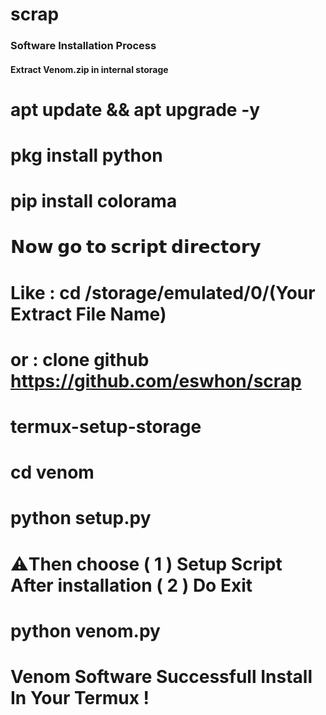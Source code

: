 # scrap
### Software Installation Process 

#### Extract Venom.zip in internal storage
# apt update && apt upgrade -y
# pkg install python
# pip install colorama

# 𝗡𝗼𝘄 𝗴𝗼 𝘁𝗼 𝘀𝗰𝗿𝗶𝗽𝘁 𝗱𝗶𝗿𝗲𝗰𝘁𝗼𝗿𝘆

# Like : cd /storage/emulated/0/(Your Extract File Name)
# or   : clone github https://github.com/eswhon/scrap
# termux-setup-storage
# cd venom
# python setup.py

# ⚠️Then choose ( 1 ) Setup Script After installation ( 2 ) Do Exit

# python venom.py

# Venom Software Successfull Install In Your Termux !
